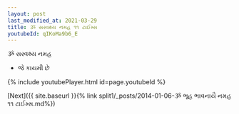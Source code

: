 ```yaml
---
layout: post
last_modified_at: 2021-03-29
title: ૐ સસ્વથ્ય નમહ ૧૧ ટાઈમ્સ
youtubeId: qIKoMa9b6_E
---
```

 
 
 ૐ સસ્વથ્ય નમહ  
 
 -  જે કાયમી છે 
 
  
 
  
 
 
 
 
 
 


{% include youtubePlayer.html id=page.youtubeId %}
 
[Next]({{ site.baseurl }}{% link  split1/_posts/2014-01-06-ૐ ભૂહ ભાવનાયૈ નમહ ૧૧ ટાઈમ્સ.md%})
 
